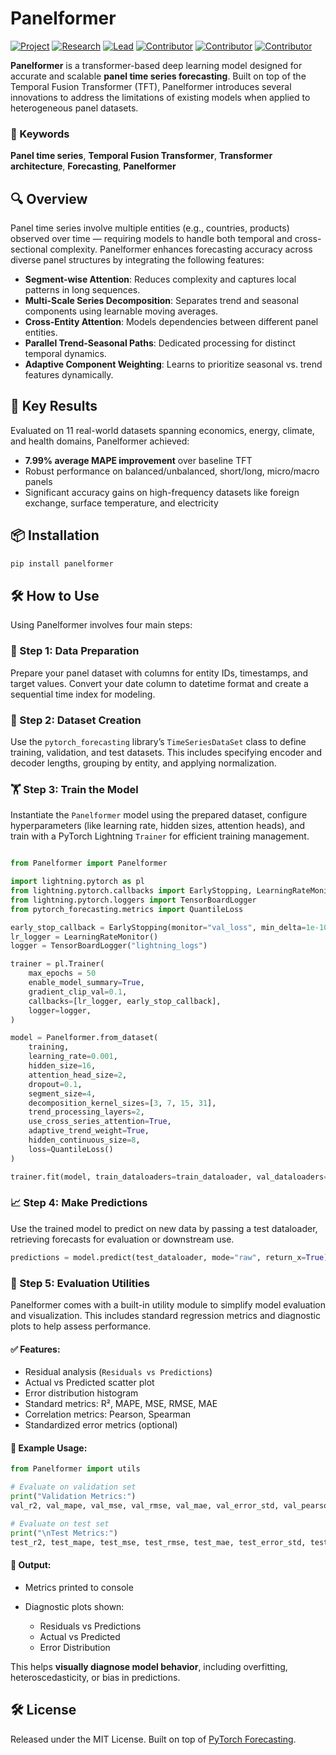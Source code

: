 # Panelformer

[![Project](https://img.shields.io/badge/Project-Panelformer-blue)]()
[![Research](https://img.shields.io/badge/Type-Research-green)]()
[![Lead](https://img.shields.io/badge/Lead-Dr.%20T.%20Uthayasanker-purple)]()
[![Contributor](https://img.shields.io/badge/Contributor-Shabthana%20Johnson-teal)]()
[![Contributor](https://img.shields.io/badge/Contributor-Kajaani%20Balabavan-orange)]()
[![Contributor](https://img.shields.io/badge/Contributor-Sathurgini%20Uthayakumar-yellow)]()

<!-- **Project Lead(s) / Mentor(s)**
Dr. T. Uthayasanker

**Contributor(s)**
Kajaani Balabavan
Shabthana Johnson
Sathurgini Uthayakumar -->

**Panelformer** is a transformer-based deep learning model designed for accurate and scalable **panel time series forecasting**. Built on top of the Temporal Fusion Transformer (TFT), Panelformer introduces several innovations to address the limitations of existing models when applied to heterogeneous panel datasets.

### 🔑 Keywords

**Panel time series**, **Temporal Fusion Transformer**, **Transformer architecture**, **Forecasting**, **Panelformer**

## 🔍 Overview

Panel time series involve multiple entities (e.g., countries, products) observed over time — requiring models to handle both temporal and cross-sectional complexity. Panelformer enhances forecasting accuracy across diverse panel structures by integrating the following features:

- **Segment-wise Attention**: Reduces complexity and captures local patterns in long sequences.
- **Multi-Scale Series Decomposition**: Separates trend and seasonal components using learnable moving averages.
- **Cross-Entity Attention**: Models dependencies between different panel entities.
- **Parallel Trend-Seasonal Paths**: Dedicated processing for distinct temporal dynamics.
- **Adaptive Component Weighting**: Learns to prioritize seasonal vs. trend features dynamically.

## 🚀 Key Results

Evaluated on 11 real-world datasets spanning economics, energy, climate, and health domains, Panelformer achieved:

- **7.99% average MAPE improvement** over baseline TFT
- Robust performance on balanced/unbalanced, short/long, micro/macro panels
- Significant accuracy gains on high-frequency datasets like foreign exchange, surface temperature, and electricity

## 📦 Installation

```bash
pip install panelformer
```

## 🛠️ How to Use

Using Panelformer involves four main steps:

### 🧬 Step 1: Data Preparation

Prepare your panel dataset with columns for entity IDs, timestamps, and target values. Convert your date column to datetime format and create a sequential time index for modeling.

### 🧩 Step 2: Dataset Creation

Use the `pytorch_forecasting` library’s `TimeSeriesDataSet` class to define training, validation, and test datasets. This includes specifying encoder and decoder lengths, grouping by entity, and applying normalization.

### 🏋️ Step 3: Train the Model

Instantiate the `Panelformer` model using the prepared dataset, configure hyperparameters (like learning rate, hidden sizes, attention heads), and train with a PyTorch Lightning `Trainer` for efficient training management.

```python

from Panelformer import Panelformer

import lightning.pytorch as pl
from lightning.pytorch.callbacks import EarlyStopping, LearningRateMonitor
from lightning.pytorch.loggers import TensorBoardLogger
from pytorch_forecasting.metrics import QuantileLoss

early_stop_callback = EarlyStopping(monitor="val_loss", min_delta=1e-10, patience=5, verbose=False, mode="min")
lr_logger = LearningRateMonitor()
logger = TensorBoardLogger("lightning_logs")

trainer = pl.Trainer(
    max_epochs = 50
    enable_model_summary=True,
    gradient_clip_val=0.1,
    callbacks=[lr_logger, early_stop_callback],
    logger=logger,
)

model = Panelformer.from_dataset(
    training,
    learning_rate=0.001,
    hidden_size=16,
    attention_head_size=2,
    dropout=0.1,
    segment_size=4,
    decomposition_kernel_sizes=[3, 7, 15, 31],
    trend_processing_layers=2,
    use_cross_series_attention=True,
    adaptive_trend_weight=True,
    hidden_continuous_size=8,
    loss=QuantileLoss()
)

trainer.fit(model, train_dataloaders=train_dataloader, val_dataloaders=val_dataloader)
```

### 📈 Step 4: Make Predictions

Use the trained model to predict on new data by passing a test dataloader, retrieving forecasts for evaluation or downstream use.

```python
predictions = model.predict(test_dataloader, mode="raw", return_x=True)
```

### 🧪 Step 5: Evaluation Utilities

Panelformer comes with a built-in utility module to simplify model evaluation and visualization. This includes standard regression metrics and diagnostic plots to help assess performance.

#### ✅ Features:

- Residual analysis (`Residuals vs Predictions`)
- Actual vs Predicted scatter plot
- Error distribution histogram
- Standard metrics: R², MAPE, MSE, RMSE, MAE
- Correlation metrics: Pearson, Spearman
- Standardized error metrics (optional)

#### 🔧 Example Usage:

```python
from Panelformer import utils

# Evaluate on validation set
print("Validation Metrics:")
val_r2, val_mape, val_mse, val_rmse, val_mae, val_error_std, val_pearson_corr, val_spearman_corr = utils.calculate_metrics(val_dataloader, model)

# Evaluate on test set
print("\nTest Metrics:")
test_r2, test_mape, test_mse, test_rmse, test_mae, test_error_std, test_pearson_corr, test_spearman_corr = utils.calculate_metrics(test_dataloader, model)
```

#### 🎯 Output:

- Metrics printed to console
- Diagnostic plots shown:

  - Residuals vs Predictions
  - Actual vs Predicted
  - Error Distribution

This helps **visually diagnose model behavior**, including overfitting, heteroscedasticity, or bias in predictions.

<!-- ## 📄 Citation

==============

```
......

``` -->

## 🛠 License

Released under the MIT License. Built on top of [PyTorch Forecasting](https://github.com/jdb78/pytorch-forecasting).
